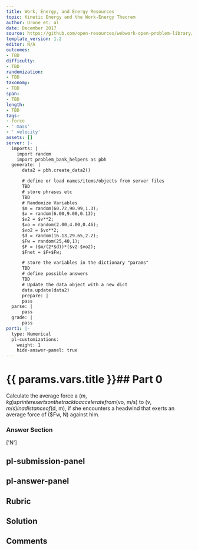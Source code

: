 ```yaml
---
title: Work, Energy, and Energy Resources
topic: Kinetic Energy and the Work-Energy Theorem
author: Urone et. al
date: December 2017
source: https://github.com/open-resources/webwork-open-problem-library/tree/master/Contrib/BrockPhysics/College_Physics_Urone/7.Work_Energy_and_Energy_Resources/7-02.Kinetic_Energy_and_the_Work-Energy_Theorem/NU_U17_07_02_007.pg
template_version: 1.2
editor: N/A
outcomes:
- TBD
difficulty:
- TBD
randomization:
- TBD
taxonomy:
- TBD
span:
- TBD
length:
- TBD
tags:
- force
- ' mass'
- ' velocity'
assets: []
server: |-
  imports: |
    import random
    import problem_bank_helpers as pbh
  generate: |
      data2 = pbh.create_data2()

      # define or load names/items/objects from server files
      TBD
      # store phrases etc
      TBD
      # Randomize Variables
      $m = random(60.72,90.99,1.3);
      $v = random(6.00,9.00,0.13);
      $v2 = $v**2;
      $vo = random(2.00,4.00,0.46);
      $vo2 = $vo**2;
      $d = random(16.13,29.65,2.2);
      $Fw = random(25,40,1);
      $F = ($m/(2*$d))*($v2-$vo2);
      $Fnet = $F+$Fw;

      # store the variables in the dictionary "params"
      TBD
      # define possible answers
      TBD
      # Update the data object with a new dict
      data.update(data2)
      prepare: |
      pass
  parse: |
      pass
  grade: |
      pass
part1: |-
  type: Numerical
  pl-customizations:
    weight: 1
    hide-answer-panel: true
---
```


# {{ params.vars.title }}## Part 0 
Calculate the average force a ($m, kg) sprinter exerts on the track to accelerate from ($vo, m/s) to ($v, m/s) in a distance of ($d, m), if she encounters a headwind that exerts an average force of ($Fw, N) against him. 


### Answer Section 
['N']

## pl-submission-panel 


## pl-answer-panel 


## Rubric 


## Solution 


## Comments 


